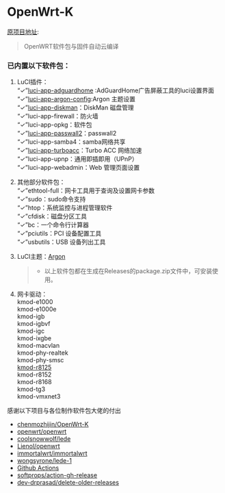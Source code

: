 # OpenWrt-K
[原项目地址](https://github.com/chenmozhijin/OpenWrt-K):

> OpenWRT软件包与固件自动云编译

### 已内置以下软件包：

1. LuCI插件：  
  “✓”[luci-app-adguardhome](https://github.com/chenmozhijin/luci-app-adguardhome) :AdGuardHome广告屏蔽工具的luci设置界面  
  “✓”[luci-app-argon-config](https://github.com/jerrykuku/luci-app-argon-config):Argon 主题设置  
  “✓”[luci-app-diskman](https://github.com/lisaac/luci-app-diskman)：DiskMan 磁盘管理  
  “✓”luci-app-firewall：防火墙  
  “✓”luci-app-opkg：软件包  
  “✓”[luci-app-passwall2](https://github.com/xiaorouji/openwrt-passwall2)：passwall2  
  “✓”luci-app-samba4：samba网络共享   
  “✓”[luci-app-turboacc](https://github.com/chenmozhijin/turboacc)：Turbo ACC 网络加速  
  “✓”luci-app-upnp：通用即插即用（UPnP）   
  “✓”luci-app-webadmin：Web 管理页面设置  
  
1. 其他部分软件包：  
  “✓”ethtool-full：网卡工具用于查询及设置网卡参数  
  “✓”sudo：sudo命令支持  
  “✓”htop：系统监控与进程管理软件    
  “✓”cfdisk：磁盘分区工具  
  “✓”bc：一个命令行计算器  
  “✓”pciutils：PCI 设备配置工具  
  “✓”usbutils：USB 设备列出工具  

1. LuCI主题：[Argon](https://github.com/jerrykuku/luci-theme-argon)

    > + 以上软件包都在生成在Releases的package.zip文件中，可安装使用。

2. 网卡驱动：   
  kmod-e1000  
  kmod-e1000e  
  kmod-igb  
  kmod-igbvf  
  kmod-igc  
  kmod-ixgbe  
  kmod-macvlan  
  kmod-phy-realtek  
  kmod-phy-smsc  
  [kmod-r8125](https://github.com/sbwml/package_kernel_r8125)  
  kmod-r8152  
  kmod-r8168  
  kmod-tg3     
  kmod-vmxnet3

 感谢以下项目与各位制作软件包大佬的付出
+ [chenmozhijin/OpenWrt-K](https://github.com/chenmozhijin/OpenWrt-K/)
+ [openwrt/openwrt](https://github.com/openwrt/openwrt/)
+ [coolsnowwolf/lede](https://github.com/coolsnowwolf/lede)
+ [Lienol/openwrt](https://github.com/Lienol/openwrt)
+ [immortalwrt/immortalwrt](https://github.com/immortalwrt/immortalwrt/)
+ [wongsyrone/lede-1](https://github.com/wongsyrone/lede-1)
+ [Github Actions](https://github.com/features/actions)
+ [softprops/action-gh-release](https://github.com/ncipollo/release-action)
+ [dev-drprasad/delete-older-releases](https://github.com/mknejp/delete-release-assets)
